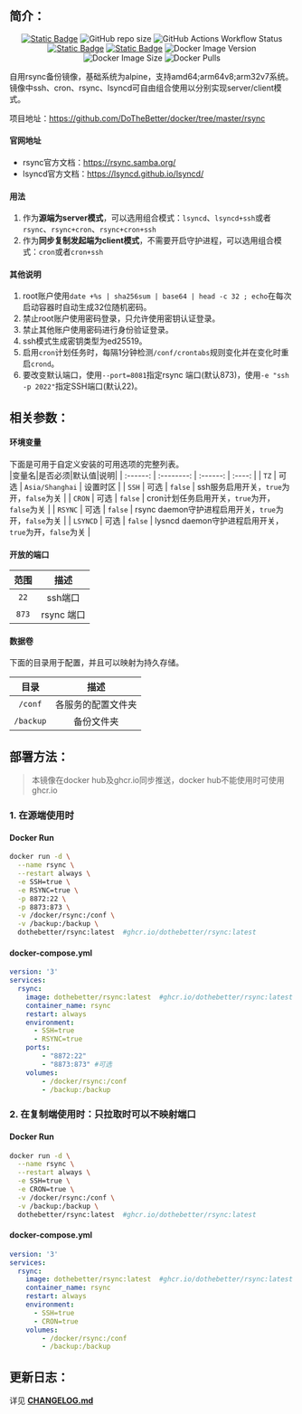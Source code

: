 ## 简介：
<p align="center">
<a target="_blank" href="https://github.com/DoTheBetter/docker/tree/master/rsync"><img alt="Static Badge" src="https://img.shields.io/badge/Github-DoTheBetter%2Fdocker-brightgreen"></a>
<img alt="GitHub repo size" src="https://img.shields.io/github/repo-size/DoTheBetter/docker?label=GitHub%20repo%20size">
<img alt="GitHub Actions Workflow Status" src="https://img.shields.io/github/actions/workflow/status/DoTheBetter/docker/DockerBuild_rsync.yml?label=GitHub%20Actions%20Workflow%20Status">
<br>
<a target="_blank" href="https://github.com/DoTheBetter/docker/pkgs/container/rsync"><img alt="Static Badge" src="https://img.shields.io/badge/ghcr.io-dothebetter%2Frsync-brightgreen"></a>
<a target="_blank" href="https://hub.docker.com/r/dothebetter/rsync"><img alt="Static Badge" src="https://img.shields.io/badge/docker.io-dothebetter%2Frsync-brightgreen"></a>
<img alt="Docker Image Version" src="https://img.shields.io/docker/v/dothebetter/rsync?label=Image%20Version">
<img alt="Docker Image Size" src="https://img.shields.io/docker/image-size/dothebetter/rsync?label=Image%20Size">
<img alt="Docker Pulls" src="https://img.shields.io/docker/pulls/dothebetter/rsync?label=Docker%20Pulls">
</p>

自用rsync备份镜像，基础系统为alpine，支持amd64;arm64v8;arm32v7系统。  镜像中ssh、cron、rsync、lsyncd可自由组合使用以分别实现server/client模式。 

项目地址：https://github.com/DoTheBetter/docker/tree/master/rsync

#### 官网地址

* rsync官方文档：https://rsync.samba.org/
* lsyncd官方文档：https://lsyncd.github.io/lsyncd/

#### 用法

1. 作为**源端为server模式**，可以选用组合模式：`lsyncd`、`lsyncd+ssh`或者`rsync`、`rsync+cron`、`rsync+cron+ssh`
2. 作为**同步复制发起端为client模式**，不需要开启守护进程，可以选用组合模式：`cron`或者`cron+ssh`

#### 其他说明
1. root账户使用`date +%s | sha256sum | base64 | head -c 32 ; echo`在每次启动容器时自动生成32位随机密码。
2. 禁止root账户使用密码登录，只允许使用密钥认证登录。
3. 禁止其他账户使用密码进行身份验证登录。
4. ssh模式生成密钥类型为ed25519。
5. 启用`cron`计划任务时，每隔1分钟检测`/conf/crontabs`规则变化并在变化时重启`crond`。
6. 要改变默认端口，使用`--port=8081`指定rsync 端口(默认873)，使用`-e "ssh -p 2022"`指定SSH端口(默认22)。

## 相关参数：

#### 环境变量
下面是可用于自定义安装的可用选项的完整列表。  
|变量名|是否必须|默认值|说明|
| :------: | :--------: | :------: | :----: |
|   `TZ`   |   可选   | `Asia/Shanghai` |                        设置时区                        |
|  `SSH`   |   可选   |     `false`     |        ssh服务启用开关，`true`为开，`false`为关        |
|  `CRON`  |   可选   |     `false`     |     cron计划任务启用开关，`true`为开，`false`为关      |
| `RSYNC`  |   可选   |     `false`     | rsync daemon守护进程启用开关，`true`为开，`false`为关  |
| `LSYNCD` |   可选   |     `false`     | lysncd daemon守护进程启用开关，`true`为开，`false`为关 |

#### 开放的端口

|范围|描述|
| :----: | :----: |
| `22`  |  ssh端口   |
| `873` | rsync 端口 |

#### 数据卷

下面的目录用于配置，并且可以映射为持久存储。  

|目录|描述|
| :----: | :----: |
|  `/conf`  | 各服务的配置文件夹 |
| `/backup` |     备份文件夹     |

## 部署方法：

> 本镜像在docker hub及ghcr.io同步推送，docker hub不能使用时可使用ghcr.io

### 1. 在源端使用时

#### Docker Run
  ```bash
  docker run -d \
  	--name rsync \
  	--restart always \
  	-e SSH=true \
  	-e RSYNC=true \
  	-p 8872:22 \
  	-p 8873:873 \
  	-v /docker/rsync:/conf \
  	-v /backup:/backup \
  	dothebetter/rsync:latest  #ghcr.io/dothebetter/rsync:latest
  ```
#### docker-compose.yml
```yml
version: '3'
services:
  rsync:
    image: dothebetter/rsync:latest  #ghcr.io/dothebetter/rsync:latest
    container_name: rsync
    restart: always
    environment:
      - SSH=true
      - RSYNC=true
    ports:
        - "8872:22"
        - "8873:873" #可选
    volumes:
        - /docker/rsync:/conf
        - /backup:/backup
```

### 2. 在复制端使用时：只拉取时可以不映射端口

#### Docker Run
  ```bash
  docker run -d \
  	--name rsync \
  	--restart always \
  	-e SSH=true \
  	-e CRON=true \
  	-v /docker/rsync:/conf \
  	-v /backup:/backup \
  	dothebetter/rsync:latest  #ghcr.io/dothebetter/rsync:latest
  ```
#### docker-compose.yml
```yml
version: '3'
services:
  rsync:
    image: dothebetter/rsync:latest  #ghcr.io/dothebetter/rsync:latest
    container_name: rsync
    restart: always
    environment:
      - SSH=true
      - CRON=true
    volumes:
        - /docker/rsync:/conf
        - /backup:/backup
```
## 更新日志：
详见 **[CHANGELOG.md](./CHANGELOG.md)**